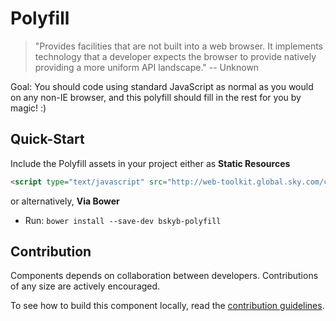 # Polyfill

> "Provides facilities that are not built into a web browser. It implements technology that a developer expects the browser to provide natively providing a more uniform API landscape." -- Unknown

Goal: You should code using standard JavaScript as normal as you would on any non-IE browser, and this polyfill should fill in the rest for you by magic! :)

## Quick-Start

Include the Polyfill assets in your project either as **Static Resources**

```html
<script type="text/javascript" src="http://web-toolkit.global.sky.com/components/polyfill/0.2.4/js/polyfill.min.js"></script>
```

or alternatively, **Via Bower**

 * Run: `bower install --save-dev bskyb-polyfill`

## Contribution

Components depends on collaboration between developers. Contributions of any size are actively encouraged.

To see how to build this component locally, read the [contribution guidelines](CONTRIBUTING.md).
